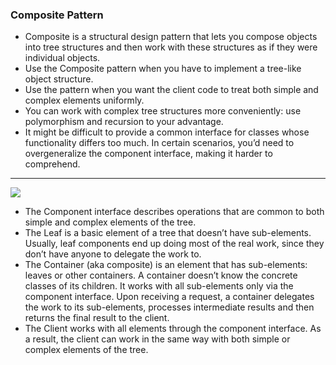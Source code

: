 ### Composite Pattern
- Composite is a structural design pattern that lets you compose objects into tree structures and then work with these structures as if they were individual objects.
-  Use the Composite pattern when you have to implement a tree-like object structure.
- Use the pattern when you want the client code to treat both simple and complex elements uniformly.
- You can work with complex tree structures more conveniently: use polymorphism and recursion to your advantage.
-  It might be difficult to provide a common interface for classes whose functionality differs too much. In certain scenarios, you’d need to overgeneralize the component interface, making it harder to comprehend.

---
![](https://refactoring.guru/images/patterns/diagrams/composite/structure-en.png)
- The Component interface describes operations that are common to both simple and complex elements of the tree.
- The Leaf is a basic element of a tree that doesn’t have sub-elements. Usually, leaf components end up doing most of the real work, since they don’t have anyone to delegate the work to.
- The Container (aka composite) is an element that has sub-elements: leaves or other containers. A container doesn’t know the concrete classes of its children. It works with all sub-elements only via the component interface. Upon receiving a request, a container delegates the work to its sub-elements, processes intermediate results and then returns the final result to the client.
- The Client works with all elements through the component interface. As a result, the client can work in the same way with both simple or complex elements of the tree.
